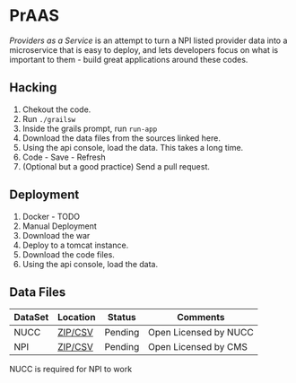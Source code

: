 PrAAS
====

*Providers as a Service* is an attempt to turn a NPI listed provider data
into a microservice that is easy to deploy, and lets developers focus on
what is important to them - build great applications around these codes.

Hacking
----

1. Chekout the code.
2. Run `./grailsw`
3. Inside the grails prompt, run `run-app`
4. Download the data files from the sources linked here.
5. Using the api console, load the data. This takes a long time.
6. Code - Save - Refresh
7. (Optional but a good practice) Send a pull request.

Deployment
----

1. Docker - TODO
2. Manual Deployment
  1. Download the war
  2. Deploy to a tomcat instance.
  3. Download the code files.
  4. Using the api console, load the data.

Data Files
----

| DataSet | Location | Status | Comments |
|---------|--------|-----|-----|
| NUCC    | [ZIP/CSV](http://www.nucc.org/index.php?option=com_content&view=article&id=107&Itemid=132) | Pending | Open Licensed by NUCC |
| NPI     | [ZIP/CSV](http://nppes.viva-it.com/NPI_Files.html) | Pending | Open Licensed by CMS |

NUCC is required for NPI to work
